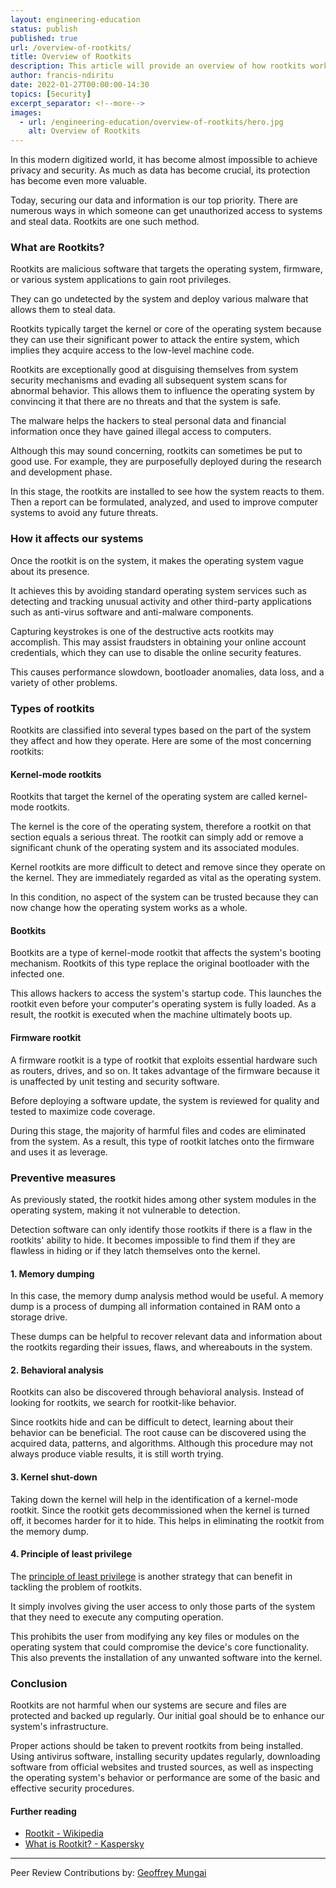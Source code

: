 ```yaml
---
layout: engineering-education
status: publish
published: true
url: /overview-of-rootkits/
title: Overview of Rootkits
description: This article will provide an overview of how rootkits works, the several types of rootkits, how they affect our systems, and how we can protect our systems from them.
author: francis-ndiritu
date: 2022-01-27T00:00:00-14:30
topics: [Security]
excerpt_separator: <!--more-->
images:
  - url: /engineering-education/overview-of-rootkits/hero.jpg
    alt: Overview of Rootkits
---
```

In this modern digitized world, it has become almost impossible to achieve privacy and security. As much as data has become crucial, its protection has become even more valuable.
<!--more-->
Today, securing our data and information is our top priority. There are numerous ways in which someone can get unauthorized access to systems and steal data. Rootkits are one such method.

### What are Rootkits?
Rootkits are malicious software that targets the operating system, firmware, or various system applications to gain root privileges.

They can go undetected by the system and deploy various malware that allows them to steal data. 

Rootkits typically target the kernel or core of the operating system because they can use their significant power to attack the entire system, which implies they acquire access to the low-level machine code.

Rootkits are exceptionally good at disguising themselves from system security mechanisms and evading all subsequent system scans for abnormal behavior. This allows them to influence the operating system by convincing it that there are no threats and that the system is safe. 

The malware helps the hackers to steal personal data and financial information once they have gained illegal access to computers.

Although this may sound concerning, rootkits can sometimes be put to good use. For example, they are purposefully deployed during the research and development phase. 

In this stage, the rootkits are installed to see how the system reacts to them. Then a report can be formulated, analyzed, and used to improve computer systems to avoid any future threats.

### How it affects our systems
Once the rootkit is on the system, it makes the operating system vague about its presence. 

It achieves this by avoiding standard operating system services such as detecting and tracking unusual activity and other third-party applications such as anti-virus software and anti-malware components.

Capturing keystrokes is one of the destructive acts rootkits may accomplish. This may assist fraudsters in obtaining your online account credentials, which they can use to disable the online security features. 

This causes performance slowdown, bootloader anomalies, data loss, and a variety of other problems.

### Types of rootkits
Rootkits are classified into several types based on the part of the system they affect and how they operate. Here are some of the most concerning rootkits:

#### Kernel-mode rootkits
Rootkits that target the kernel of the operating system are called kernel-mode rootkits.

The kernel is the core of the operating system, therefore a rootkit on that section equals a serious threat. The rootkit can simply add or remove a significant chunk of the operating system and its associated modules. 

Kernel rootkits are more difficult to detect and remove since they operate on the kernel. They are immediately regarded as vital as the operating system. 

In this condition, no aspect of the system can be trusted because they can now change how the operating system works as a whole.

#### Bootkits
Bootkits are a type of kernel-mode rootkit that affects the system's booting mechanism. Rootkits of this type replace the original bootloader with the infected one. 

This allows hackers to access the system's startup code. This launches the rootkit even before your computer's operating system is fully loaded. As a result, the rootkit is executed when the machine ultimately boots up.

#### Firmware rootkit
A firmware rootkit is a type of rootkit that exploits essential hardware such as routers, drives, and so on. It takes advantage of the firmware because it is unaffected by unit testing and security software. 

Before deploying a software update, the system is reviewed for quality and tested to maximize code coverage. 

During this stage, the majority of harmful files and codes are eliminated from the system. As a result, this type of rootkit latches onto the firmware and uses it as leverage.

### Preventive measures
As previously stated, the rootkit hides among other system modules in the operating system, making it not vulnerable to detection. 

Detection software can only identify those rootkits if there is a flaw in the rootkits' ability to hide. It becomes impossible to find them if they are flawless in hiding or if they latch themselves onto the kernel.

#### 1. Memory dumping
In this case, the memory dump analysis method would be useful. A memory dump is a process of dumping all information contained in RAM onto a storage drive. 

These dumps can be helpful to recover relevant data and information about the rootkits regarding their issues, flaws, and whereabouts in the system.

#### 2. Behavioral analysis
Rootkits can also be discovered through behavioral analysis. Instead of looking for rootkits, we search for rootkit-like behavior. 

Since rootkits hide and can be difficult to detect, learning about their behavior can be beneficial. The root cause can be discovered using the acquired data, patterns, and algorithms. Although this procedure may not always produce viable results, it is still worth trying.

#### 3. Kernel shut-down
Taking down the kernel will help in the identification of a kernel-mode rootkit. Since the rootkit gets decommissioned when the kernel is turned off, it becomes harder for it to hide. This helps in eliminating the rootkit from the memory dump.

#### 4. Principle of least privilege
The [principle of least privilege](https://en.wikipedia.org/wiki/Principle_of_least_privilege) is another strategy that can benefit in tackling the problem of rootkits. 

It simply involves giving the user access to only those parts of the system that they need to execute any computing operation. 

This prohibits the user from modifying any key files or modules on the operating system that could compromise the device's core functionality. This also prevents the installation of any unwanted software into the kernel.

### Conclusion
Rootkits are not harmful when our systems are secure and files are protected and backed up regularly. Our initial goal should be to enhance our system's infrastructure.

Proper actions should be taken to prevent rootkits from being installed. Using antivirus software, installing security updates regularly, downloading software from official websites and trusted sources, as well as inspecting the operating system's behavior or performance are some of the basic and effective security procedures.

#### Further reading
- [Rootkit - Wikipedia](https://en.wikipedia.org/wiki/Rootkit)
- [What is Rootkit? - Kaspersky](https://www.kaspersky.com/resource-center/definitions/what-is-rootkit)

---
Peer Review Contributions by: [Geoffrey Mungai](/engineering-education/authors/geoffrey-mungai/)